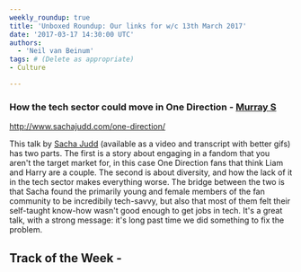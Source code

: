 ```yaml
---
weekly_roundup: true
title: 'Unboxed Roundup: Our links for w/c 13th March 2017'
date: '2017-03-17 14:30:00 UTC'
authors:
  - 'Neil van Beinum'
tags: # (Delete as appropriate)
- Culture

---
```


### How the tech sector could move in One Direction - [Murray S](/people#murray-steele)

http://www.sachajudd.com/one-direction/

This talk by [Sacha Judd](http://www.sachajudd.com/) (available as a video and transcript with better gifs) has two parts.  The first is a story about engaging in a fandom that you aren't the target market for, in this case One Direction fans that think Liam and Harry are a couple.  The second is about diversity, and how the lack of it in the tech sector makes everything worse. The bridge between the two is that Sacha found the primarily young and female members of the fan community to be incredibily tech-savvy, but also that most of them felt their self-taught know-how wasn't good enough to get jobs in tech. It's a great talk, with a strong message: it's long past time we did something to fix the problem.

## Track of the Week - []()

<iframe width="560" height="315" src="" frameborder="0" allowfullscreen></iframe>

[]()

